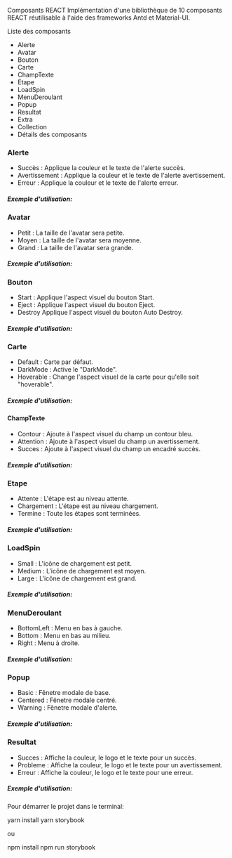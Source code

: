 Composants REACT
Implémentation d'une bibliothèque de 10 composants REACT réutilisable à l'aide des frameworks Antd et Material-UI.

Liste des composants
- Alerte
- Avatar
- Bouton
- Carte
- ChampTexte
- Etape
- LoadSpin
- MenuDeroulant
- Popup
- Resultat
- Extra
- Collection
- Détails des composants

### Alerte

- Succès : Applique la couleur et le texte de l'alerte succès.
- Avertissement : Applique la couleur et le texte de l'alerte avertissement.
- Erreur : Applique la couleur et le texte de l'alerte erreur.
##### Exemple d'utilisation:

<Alerte
  message="Vous avez réussi à créer votre alerte!!!"
  type="success"
/>

### Avatar

- Petit : La taille de l'avatar sera petite.
- Moyen : La taille de l'avatar sera moyenne.
- Grand : La taille de l'avatar sera grande.
##### Exemple d'utilisation:

<Avatars
  alt="Roger"
  src="assets/img/macareux.jpg"
  height={24}
  width={24}
/>

### Bouton

- Start : Applique l'aspect visuel du bouton Start.
- Eject : Applique l'aspect visuel du bouton Eject.
- Destroy Applique l'aspect visuel du bouton Auto Destroy.
##### Exemple d'utilisation:

<Bouton
  type="danger"
  shape="default"
  text1="AUTO"
  text2="DESTROY"
  color="red"
  borderColor="black"
  height={80}
  width={80}
/>

### Carte

- Default : Carte par défaut.
- DarkMode : Active le "DarkMode".
- Hoverable : Change l'aspect visuel de la carte pour qu'elle soit "hoverable".
##### Exemple d'utilisation:

<Carte
  width={250}
  title="European cool girl" 
  description="www.tinder.com" 
/>

#### ChampTexte

- Contour : Ajoute à l'aspect visuel du champ un contour bleu.
- Attention : Ajoute à l'aspect visuel du champ un avertissement.
- Succes : Ajoute à l'aspect visuel du champ un encadré succès.
##### Exemple d'utilisation:

<ChampTexte
  label="Nom"
  color="primary"
  defaultValue=""
  helperText=""
/>

### Etape

- Attente : L'étape est au niveau attente.
- Chargement : L'étape est au niveau chargement.
- Termine : Toute les étapes sont terminées.
##### Exemple d'utilisation:

<Etape
  current="1"
  labelPlacement="vertical"
  title1="En attente.."
  title2="Chargement"
  title3="Terminé!"
  description1=""
  description2=""
  description3=""  
/>

### LoadSpin

- Small : L'icône de chargement est petit.
- Medium : L'icône de chargement est moyen.
- Large :  L'icône de chargement est grand.
##### Exemple d'utilisation:

<LoadSpin 
  size="small" 
/>

### MenuDeroulant

- BottomLeft : Menu en bas à gauche.
- Bottom : Menu en bas au milieu.
- Right : Menu à droite.
##### Exemple d'utilisation:

<MenuDeroulant
  item1="Hot-Dog"
  item2="Poutine"
  item3="Hamburger"
  placement="bottomLeft"
/>

### Popup

- Basic : Fênetre modale de base.
- Centered : Fênetre modale centré.
- Warning : Fênetre modale d'alerte.
##### Exemple d'utilisation:

<PopUp title="Basic modal" />

### Resultat

- Succes : Affiche la couleur, le logo et le texte pour un succès.
- Probleme : Affiche la couleur, le logo et le texte pour un avertissement.
- Erreur : Affiche la couleur, le logo et le texte pour une erreur.
##### Exemple d'utilisation:

<Resultats
  status="success"
  title="Votre achat a été complété avec succès!"
  subTitle="Numéro de commande : 1234567890"
  type="primary"  
  key="console"  
/>

Pour démarrer le projet dans le terminal:

yarn install
yarn storybook

ou

npm install
npm run storybook
